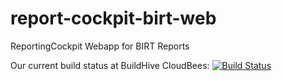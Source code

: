 # report-cockpit-birt-web
ReportingCockpit Webapp for BIRT Reports

Our current build status at BuildHive CloudBees: [![Build Status](https://buildhive.cloudbees.com/job/interseroh/job/report-cockpit-birt-web/badge/icon)](https://buildhive.cloudbees.com/job/crowdcode-de/job/KissMDA/)
